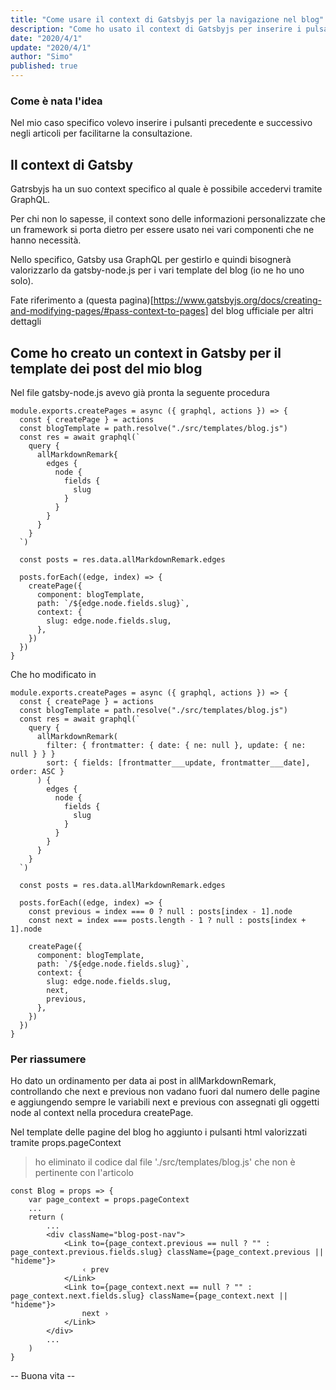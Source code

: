 ```yaml
---
title: "Come usare il context di Gatsbyjs per la navigazione nel blog"
description: "Come ho usato il context di Gatsbyjs per inserire i pulsanti precedente e successivo negli articoli di questo blog."
date: "2020/4/1"
update: "2020/4/1"
author: "Simo"
published: true
---
```


### Come è nata l'idea

Nel mio caso specifico volevo inserire i pulsanti precedente e successivo negli articoli per facilitarne la consultazione.

## Il context di Gatsby

Gatrsbyjs ha un suo context specifico al quale è possibile accedervi tramite GraphQL.

Per chi non lo sapesse, il context sono delle informazioni personalizzate che un framework si porta dietro per essere usato nei vari componenti che ne hanno necessità.

Nello specifico, Gatsby usa GraphQL per gestirlo e quindi bisognerà valorizzarlo da gatsby-node.js per i vari template del blog (io ne ho uno solo).

Fate riferimento a (questa pagina)[https://www.gatsbyjs.org/docs/creating-and-modifying-pages/#pass-context-to-pages] del blog ufficiale per altri dettagli

## Come ho creato un context in Gatsby per il template dei post del mio blog

Nel file gatsby-node.js avevo già pronta la seguente procedura

<pre class="language-javascript"><code>module.exports.createPages = async ({ graphql, actions }) => {
  const { createPage } = actions
  const blogTemplate = path.resolve("./src/templates/blog.js")
  const res = await graphql(`
    query {
      allMarkdownRemark{
        edges {
          node {
            fields {
              slug
            }
          }
        }
      }
    }
  `)

  const posts = res.data.allMarkdownRemark.edges

  posts.forEach((edge, index) => {
    createPage({
      component: blogTemplate,
      path: `/${edge.node.fields.slug}`,
      context: {
        slug: edge.node.fields.slug,
      },
    })
  })
}</code></pre>

Che ho modificato in

<pre class="language-javascript"><code>module.exports.createPages = async ({ graphql, actions }) => {
  const { createPage } = actions
  const blogTemplate = path.resolve("./src/templates/blog.js")
  const res = await graphql(`
    query {
      allMarkdownRemark(
        filter: { frontmatter: { date: { ne: null }, update: { ne: null } } }
        sort: { fields: [frontmatter___update, frontmatter___date], order: ASC }
      ) {
        edges {
          node {
            fields {
              slug
            }
          }
        }
      }
    }
  `)

  const posts = res.data.allMarkdownRemark.edges

  posts.forEach((edge, index) => {
    const previous = index === 0 ? null : posts[index - 1].node
    const next = index === posts.length - 1 ? null : posts[index + 1].node

    createPage({
      component: blogTemplate,
      path: `/${edge.node.fields.slug}`,
      context: {
        slug: edge.node.fields.slug,
        next,
        previous,
      },
    })
  })
}</code></pre>

### Per riassumere

Ho dato un ordinamento per data ai post in allMarkdownRemark, controllando che next e previous non vadano fuori dal numero delle pagine e aggiungendo sempre le variabili next e previous con assegnati gli oggetti node al context nella procedura createPage.

Nel template delle pagine del blog ho aggiunto i pulsanti html valorizzati tramite props.pageContext

> ho eliminato il codice dal file './src/templates/blog.js' che non è pertinente con l'articolo

<pre class="language-jsx"><code>const Blog = props => {
    var page_context = props.pageContext
    ...
    return (
        ...
        &lt;div className="blog-post-nav"&gt;
            &lt;Link to={page_context.previous == null ? "" : page_context.previous.fields.slug} className={page_context.previous || "hideme"}&gt;
                &lsaquo; prev
            &lt;/Link&gt;
            &lt;Link to={page_context.next == null ? "" : page_context.next.fields.slug} className={page_context.next || "hideme"}&gt;
                next &rsaquo;
            &lt;/Link&gt;
        &lt;/div&gt;
        ...
    )
}</code></pre>

-- Buona vita --

